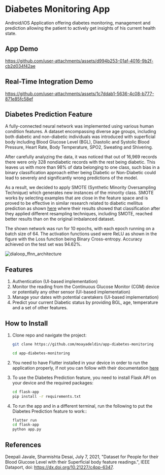 # Diabetes Monitoring App

Android/iOS Application offering diabetes monitoring, management and prediction allowing the patient to actively get insights of his current health state. 

## App Demo


https://github.com/user-attachments/assets/d994b253-01af-4016-9b2f-cb2d034f42ae


## Real-Time Integration Demo

https://github.com/user-attachments/assets/1c7ddab1-5636-4c08-b777-871e85fc58ef

## Diabetes Prediction Feature

A fully-connected neural network was implemented using various human condition features. A dataset encompassing diverse age groups, including both diabetic and non-diabetic individuals was introduced with superficial body including Blood Glucose Level (BGL), Diastolic and Systolic Blood Pressure, Heart Rate, Body Temperature, SPO2, Sweating and Shivering. 

After carefully analyzing the data, it was noticed that out of 16,969 records there were only 328 nondiabetic records with the rest being diabetic. This leaves us with more than 98% of
data belonging to one class, such bias in a binary classification approach either being Diabetic or Non-Diabetic could lead to severely and significantly wrong predictions
of the model.

As a result, we decided to apply SMOTE (Synthetic Minority Oversampling Technique) which generates new instances of the minority class. SMOTE works by selecting examples that are close in the feature space and
is proved to be effective in similar research related to diabetic mellitus prediction as shown [here](https://www.nature.com/articles/s41598-023-40036-5) where their results showed that classification after they applied different resampling techniques, including SMOTE, reached better results than on the original imbalanced dataset.

The shown network was run for 10 epochs, with each epoch running on a batch size of 64. The activation functions used were ReLU as shown in the figure with the Loss function being Binary Cross-entropy. Accuracy achieved on the test set was 94.62%.

![dialoop_ffnn_architecture](https://github.com/user-attachments/assets/e9cbc9cc-d89f-49d1-ab71-6ba15d82ef96)


## Features

1. Authentication (UI-based implementation)
2. Monitor the reading from the Continuous Glucose Monitor (CGM) device or potentially any other sensor (UI-based implementation)
3. Manage your dates with potential caretakers (UI-based implementation)
4. Predict your current Diabetic status by providing BGL, age, temperature and a set of other features.

## How to Install

1. Clone repo and navigate the project:
   ```bash
   git clone https://github.com/moayadeldin/app-diabetes-monitoring

   cd app-diabetes-monitoring

   ```
   
2. You need to have Flutter installed in your device in order to run the application properly, if not you can follow with their documentation [here](https://docs.flutter.dev/get-started/install)
3. To use the Diabetes Prediction feature, you need to install Flask API on your device and the required packages:
   ```bash
   cd flask-app
   pip install -r requirements.txt
   ```
4. To run the app and in a different terminal, run the following to put the Diabetes Prediction feature to work::
   ```bash
   flutter run
   cd flask-app
   python app.py
   ```

## References

Deepali Javale, Sharmishta Desai, July 7, 2021, "Dataset for People for their Blood Glucose Level with their Superficial body feature readings.", IEEE Dataport, doi: https://dx.doi.org/10.21227/c4pp-6347.
